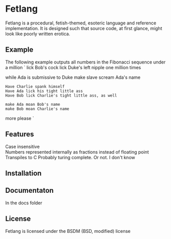 # Fetlang
Fetlang is a procedural, fetish-themed, esoteric language and reference
implementation. It is designed such that source code, at first glance, might
look like poorly written erotica.  

## Example
The following example outputs all numbers in the Fibonacci sequence under a million
` lick Bob's cock
lick Duke's left nipple one million times

while Ada is submissive to Duke
	make slave scream Ada's name

	Have Charlie spank himself
	Have Ada lick his tight little ass
	Have Bob lick Charlie's tight little ass, as well

	make Ada moan Bob's name
	make Bob moan Charlie's name
more please
`

## Features
Case insensitive  
Numbers represented internally as fractions instead of floating point
Transpiles to C
Probably turing complete. Or not. I don't know  

## Installation

## Documentaton
In the docs folder

## License
Fetlang is licensed under the BSDM (BSD, modified) license

